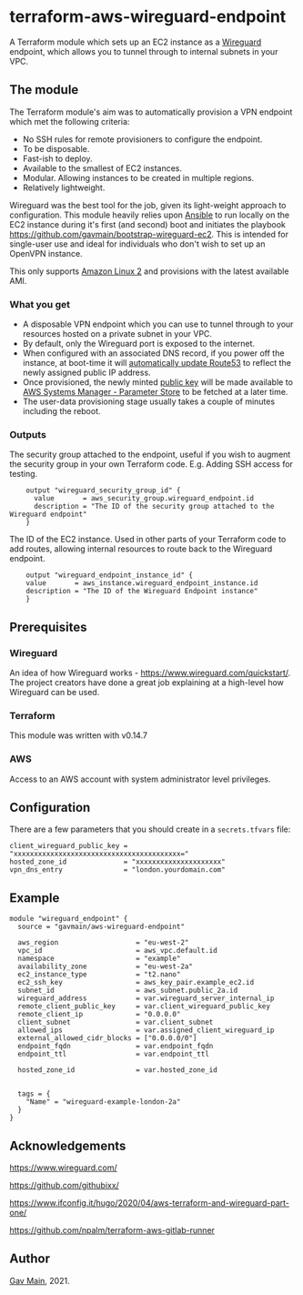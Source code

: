 # terraform-aws-wireguard-endpoint
A Terraform module which sets up an EC2 instance as a [Wireguard](https://www.wireguard.com/) endpoint, which allows you to tunnel through to internal subnets in your VPC.

## The module

The Terraform module's aim was to automatically provision a VPN endpoint which met the following criteria:

* No SSH rules for remote provisioners to configure the endpoint.
* To be disposable.
* Fast-ish to deploy.
* Available to the smallest of EC2 instances.
* Modular. Allowing instances to be created in multiple regions.
* Relatively lightweight.

Wireguard was the best tool for the job, given its light-weight approach to configuration. This module heavily relies upon [Ansible](https://www.ansible.com/) to run locally on the EC2 instance during it's first (and second) boot and initiates the playbook https://github.com/gavmain/bootstrap-wireguard-ec2. This is intended for single-user use and ideal for individuals who don't wish to set up an OpenVPN instance.

This only supports [Amazon Linux 2](https://aws.amazon.com/amazon-linux-2/) and provisions with the latest available AMI.

### What you get

* A disposable VPN endpoint which you can use to tunnel through to your resources hosted on a private subnet in your VPC.
* By default, only the Wireguard port is exposed to the internet.
* When configured with an associated DNS record, if you power off the instance, at boot-time it will [automatically update Route53](https://github.com/gavmain/ansible-role-update-route53-onboot) to reflect the newly assigned public IP address.
* Once provisioned, the newly minted [public key](https://www.wireguard.com/#cryptokey-routing) will be made available to [AWS Systems Manager - Parameter Store](https://aws.amazon.com/systems-manager/features/#Parameter_Store) to be fetched at a later time.
* The user-data provisioning stage usually takes a couple of minutes including the reboot.

### Outputs

The security group attached to the endpoint, useful if you wish to augment the security group in your own Terraform code. E.g. Adding SSH access for testing.

        output "wireguard_security_group_id" {
          value       = aws_security_group.wireguard_endpoint.id
          description = "The ID of the security group attached to the Wireguard endpoint"
        }

The ID of the EC2 instance. Used in other parts of your Terraform code to add routes, allowing internal resources to route back to the Wireguard endpoint.

        output "wireguard_endpoint_instance_id" {
        value       = aws_instance.wireguard_endpoint_instance.id
        description = "The ID of the Wireguard Endpoint instance"
        }


## Prerequisites

### Wireguard
An idea of how Wireguard works - https://www.wireguard.com/quickstart/. The project creators have done a great job explaining at a high-level how Wireguard can be used.

### Terraform
This module was written with v0.14.7

### AWS
Access to an AWS account with system administrator level privileges.

## Configuration

There are a few parameters that you should create in a `secrets.tfvars` file:

    client_wireguard_public_key = "xxxxxxxxxxxxxxxxxxxxxxxxxxxxxxxxxxxxxxxxx="
    hosted_zone_id              = "xxxxxxxxxxxxxxxxxxxxx"
    vpn_dns_entry               = "london.yourdomain.com"

## Example
    module "wireguard_endpoint" {
      source = "gavmain/aws-wireguard-endpoint"

      aws_region                   = "eu-west-2"
      vpc_id                       = aws_vpc.default.id
      namespace                    = "example"
      availability_zone            = "eu-west-2a"
      ec2_instance_type            = "t2.nano"
      ec2_ssh_key                  = aws_key_pair.example_ec2.id
      subnet_id                    = aws_subnet.public_2a.id
      wireguard_address            = var.wireguard_server_internal_ip
      remote_client_public_key     = var.client_wireguard_public_key
      remote_client_ip             = "0.0.0.0"
      client_subnet                = var.client_subnet
      allowed_ips                  = var.assigned_client_wireguard_ip
      external_allowed_cidr_blocks = ["0.0.0.0/0"]
      endpoint_fqdn                = var.endpoint_fqdn
      endpoint_ttl                 = var.endpoint_ttl

      hosted_zone_id               = var.hosted_zone_id


      tags = {
        "Name" = "wireguard-example-london-2a"
      }
    }



## Acknowledgements
https://www.wireguard.com/

https://github.com/githubixx/

https://www.ifconfig.it/hugo/2020/04/aws-terraform-and-wireguard-part-one/

https://github.com/npalm/terraform-aws-gitlab-runner


## Author

[Gav Main](https://github.com/gavmain), 2021.

